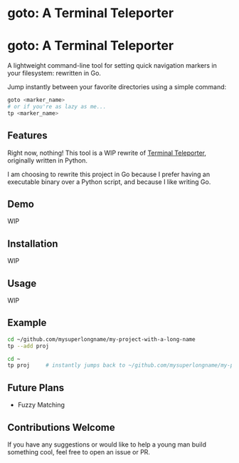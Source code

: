 # goto: A Terminal Teleporter
# goto: A Terminal Teleporter
A lightweight command-line tool for setting quick navigation markers in your filesystem: rewritten in Go.

Jump instantly between your favorite directories using a simple command:

```bash
goto <marker_name>
# or if you're as lazy as me...
tp <marker_name>
```

## Features
Right now, nothing! This tool is a WIP rewrite of [Terminal Teleporter](github.com/nathanmazzapica/terminal-teleporter), originally written in Python.

I am choosing to rewrite this project in Go because I prefer having an executable binary over a Python script, and because I like writing Go.

## Demo

WIP

## Installation

WIP

## Usage

WIP

## Example

```bash
cd ~/github.com/mysuperlongname/my-project-with-a-long-name
tp --add proj

cd ~
tp proj     # instantly jumps back to ~/github.com/mysuperlongname/my-project-with-a-long-name
```

## Future Plans
- Fuzzy Matching

## Contributions Welcome
If you have any suggestions or would like to help a young man build something cool, feel free to open an issue or PR.
